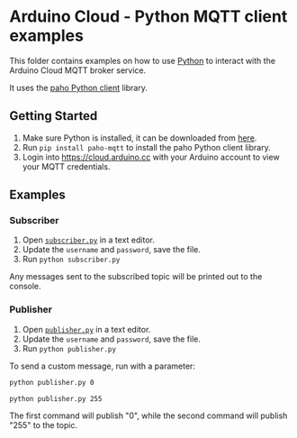 # Arduino Cloud - Python MQTT client examples

This folder contains examples on how to use [Python](https://www.python.org) to interact with the Arduino Cloud MQTT broker service.

It uses the [paho Python client](https://eclipse.org/paho/clients/python/) library.

## Getting Started

 1. Make sure Python is installed, it can be downloaded from [here](https://www.python.org/downloads/).
 1. Run ``pip install paho-mqtt`` to install the paho Python client library.
 1. Login into https://cloud.arduino.cc with your Arduino account to view your MQTT credentials.

## Examples

### Subscriber

 1. Open [``subscriber.py``](subscriber.py) in a text editor.
 1. Update the ``username`` and ``password``, save the file.
 1. Run ``python subscriber.py``

Any messages sent to the subscribed topic will be printed out to the console.

### Publisher

 1. Open [``publisher.py``](publisher.py) in a text editor.
 1. Update the ``username`` and ``password``, save the file.
 1. Run ``python publisher.py``

To send a custom message, run with a parameter:

```sh
python publisher.py 0

python publisher.py 255
```

The first command will publish "0", while the second command will publish "255" to the topic.
 